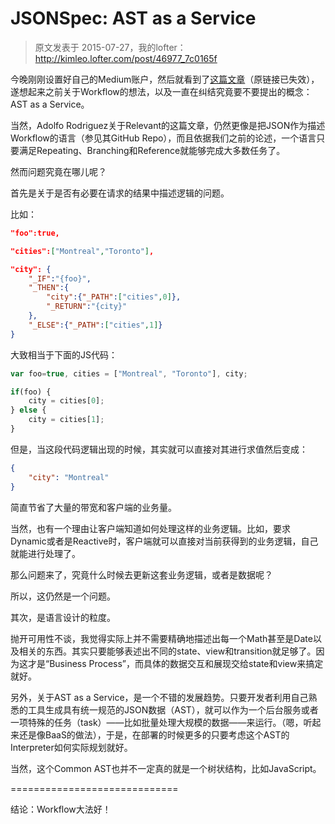 # JSONSpec: AST as a Service

> 原文发表于 2015-07-27，我的lofter：http://kimleo.lofter.com/post/46977_7c0165f

今晚刚刚设置好自己的Medium账户，然后就看到了[这篇文章](https://medium.com/relevant-stories/rel-chapter-1-907ff616bf80)（原链接已失效），遂想起来之前关于Workflow的想法，以及一直在纠结究竟要不要提出的概念：AST as a Service。

当然，Adolfo Rodriguez关于Relevant的这篇文章，仍然更像是把JSON作为描述Workflow的语言（参见其GitHub Repo），而且依据我们之前的论述，一个语言只要满足Repeating、Branching和Reference就能够完成大多数任务了。

然而问题究竟在哪儿呢？

首先是关于是否有必要在请求的结果中描述逻辑的问题。

比如：

```json
"foo":true, 

"cities":["Montreal","Toronto"], 

"city": {
    "_IF":"{foo}",
    "_THEN":{
        "city":{"_PATH":["cities",0]},
        "_RETURN":"{city}"
    },
    "_ELSE":{"_PATH":["cities",1]}
}
```

大致相当于下面的JS代码：

```js
var foo=true, cities = ["Montreal", "Toronto"], city;

if(foo) {
    city = cities[0];
} else {
    city = cities[1];
}
```

但是，当这段代码逻辑出现的时候，其实就可以直接对其进行求值然后变成：

```json
{
    "city": "Montreal"
}
```

简直节省了大量的带宽和客户端的业务量。

当然，也有一个理由让客户端知道如何处理这样的业务逻辑。比如，要求Dynamic或者是Reactive时，客户端就可以直接对当前获得到的业务逻辑，自己就能进行处理了。

那么问题来了，究竟什么时候去更新这套业务逻辑，或者是数据呢？

所以，这仍然是一个问题。

其次，是语言设计的粒度。

抛开可用性不谈，我觉得实际上并不需要精确地描述出每一个Math甚至是Date以及相关的东西。其实只要能够表述出不同的state、view和transition就足够了。因为这才是“Business Process”，而具体的数据交互和展现交给state和view来搞定就好。

另外，关于AST as a Service，是一个不错的发展趋势。只要开发者利用自己熟悉的工具生成具有统一规范的JSON数据（AST），就可以作为一个后台服务或者一项特殊的任务（task）——比如批量处理大规模的数据——来运行。（嗯，听起来还是像BaaS的做法），于是，在部署的时候更多的只要考虑这个AST的Interpreter如何实际规划就好。

当然，这个Common AST也并不一定真的就是一个树状结构，比如JavaScript。


=============================

结论：Workflow大法好！